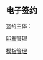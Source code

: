 ## 电子签约

签约主体：

[印章管理](https://www.tapd.bilibili.co/20065591/prong/stories/view/1120065591001326885?url_cache_key=0655fb08243a7db3cd9528a16a1ae608&action_entry_type=stories)

[模板管理]()